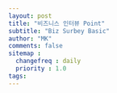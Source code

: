```yaml
---
layout: post
title: "비즈니스 인터뷰 Point"
subtitle: "Biz Surbey Basic"
author: "MK"
comments: false
sitemap :
  changefreq : daily
  priority : 1.0
tags:
---
```

